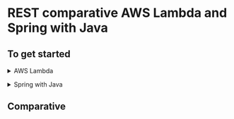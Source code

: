 # REST comparative AWS Lambda and Spring with Java

## To get started

<details>
<summary>AWS Lambda</summary>
<p>

## Requirements

For REST-Lambda demo is necessary:

- [AWS account:](https://aws.amazon.com/) Choose Create an AWS Account, or Complete Sign Up.
- [AWS CLI:](https://docs.aws.amazon.com/es_es/cli/latest/userguide/cli-chap-install.html) The AWS Command Line Interface (AWS CLI) is an open source tool that enables you to interact with AWS services using commands in your command-line shell.
- [AWS SAM CLI:](https://aws.amazon.com/es/serverless/sam/) This is an AWS CLI tool that helps you develop, test, and analyze your serverless applications locally.
- [Maven.](https://maven.apache.org/download.cgi)
- [Java JDK.](https://www.oracle.com/technetwork/java/javase/downloads/jdk8-downloads-2133151.html)

## Configure AWS CLI

1. In AWS Web, click in your user > My Security Credentials:

    ![AWS CLI Credential](./images/cli-credential.png)

2. In console, write "aws configure" command and add the id and secret of aws web, select your region and preferred output format. If you want to create a specific configuration profile use: "aws configure --profile <profileName\>":

    ![AWS configure](./images/aws-configure.png)

## Installation

1. Write the following command to clone this repository in the dir that you want:

    ``` sh
    git clone https://github.com/codeurjc-students/2019-ServerlessVsSpring.git
    ```

2. From the console, navigate to the folder **"sections/REST-AWS-Spring/source/aws-lambda/HelloWorldFunction"**.

3. To install the necessary dependencies for this project, execute:
    ``` sh
    mvn clean install
    ```

4. Create an AWS S3 bucket to storage the application.

    To create the bucket, use this command:
    ``` sh
    aws s3api create-bucket --bucket rest-demo-serverless-vs-spring --region eu-west-1 --create-bucket-configuration LocationConstraint=eu-west-1
    ```

5. We need to package our SAM applicaction. Execute this command in **aws-lambda** folder:
    ``` sh
    sam package --template-file template.yaml --s3-bucket my-bucket --output-template-file packaged-template.yaml
    ```

6. Now we must deploy the application with the following command:
    ``` sh
    sam deploy --template-file packaged-template.yaml --stack-name rest-demo-serverless-vs-spring --capabilities CAPABILITY_IAM
    ```

## Use

We can get the url of the lambda function by navigating to API Gateway:

![API Gateway](./images/api.png)


</details>
</p>
<details>
<summary>Spring with Java</summary>
<p>

## Requirements

For REST-Spring demo is necessary:

- [Maven.](https://maven.apache.org/download.cgi)
- [Java JDK.](https://www.oracle.com/technetwork/java/javase/downloads/jdk8-downloads-2133151.html)

## Installation

1. Write the following command to clone this repository in the dir that you want:
    ``` sh
    git clone https://github.com/codeurjc-students/2019-ServerlessVsSpring.git
    ```

2. From the console, navigate to the folder **"sections/REST-AWS-Spring/source/java-spring/hello_world"**.

3. To install the necessary dependencies for this project, execute:
    ``` sh
    mvn clean install
    ```

## Use

1. Run the application:
    ``` sh
    java -jar target/hello_world-0.0.1-SNAPSHOT.jar
    ```
    or 
    ``` sh
    mvn spring-boot:run
    ```

2. View get response in localhost: http://localhost:8080/greeting
   
</details>
</p>

## Comparative
